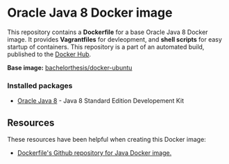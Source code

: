 # Oracle Java 8 Docker image

This repository contains a **Dockerfile** for a base Oracle Java 8 Docker image. It provides **Vagrantfiles** for devleopment, and **shell scripts** for easy startup of containers. This repository is a part of an automated build, published to the [Docker Hub][docker_hub_repository].

**Base image:** [bachelorthesis/docker-ubuntu][docker_hub_base_image]

[docker_hub_repository]: https://registry.hub.docker.com/u/bachelorthesis/docker-java/
[docker_hub_base_image]: https://registry.hub.docker.com/u/bachelorthesis/docker-ubuntu/

### Installed packages

* [Oracle Java 8][java8] - Java 8 Standard Edition Developement Kit

[java8]: http://www.oracle.com/technetwork/java/javase/downloads/jdk8-downloads-2133151.html

## Resources

These resources have been helpful when creating this Docker image:

* [Dockerfile's Github repository for Java Docker image.][github_repository_dockerfile_java]

[github_repository_dockerfile_java]: https://github.com/dockerfile/java